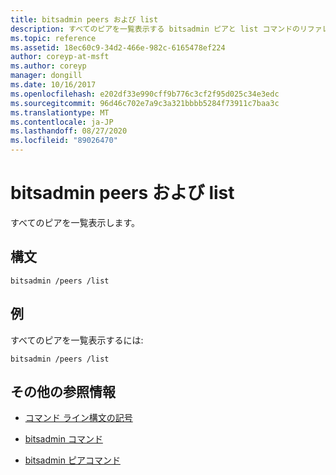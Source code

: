 ```yaml
---
title: bitsadmin peers および list
description: すべてのピアを一覧表示する bitsadmin ピアと list コマンドのリファレンス記事です。
ms.topic: reference
ms.assetid: 18ec60c9-34d2-466e-982c-6165478ef224
author: coreyp-at-msft
ms.author: coreyp
manager: dongill
ms.date: 10/16/2017
ms.openlocfilehash: e202df33e990cff9b776c3cf2f95d025c34e3edc
ms.sourcegitcommit: 96d46c702e7a9c3a321bbbb5284f73911c7baa3c
ms.translationtype: MT
ms.contentlocale: ja-JP
ms.lasthandoff: 08/27/2020
ms.locfileid: "89026470"
---
```

# <a name="bitsadmin-peers-and-list"></a>bitsadmin peers および list

すべてのピアを一覧表示します。

## <a name="syntax"></a>構文

```
bitsadmin /peers /list
```

## <a name="examples"></a>例

すべてのピアを一覧表示するには:

```
bitsadmin /peers /list
```

## <a name="additional-references"></a>その他の参照情報

- [コマンド ライン構文の記号](command-line-syntax-key.md)

- [bitsadmin コマンド](bitsadmin.md)

- [bitsadmin ピアコマンド](bitsadmin-peers.md)
